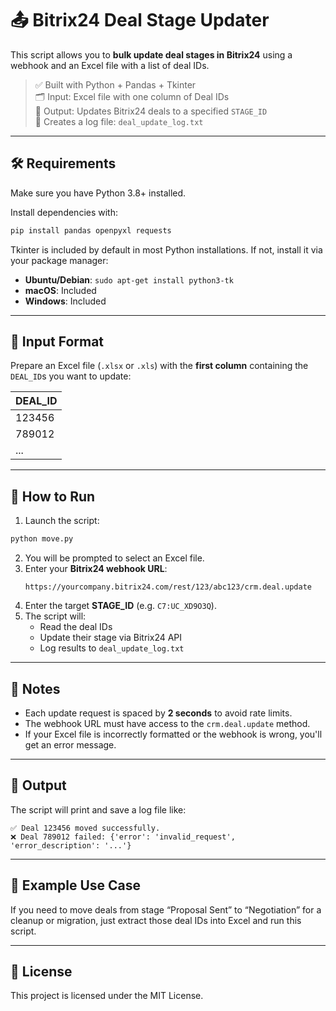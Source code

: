 # 📤 Bitrix24 Deal Stage Updater

This script allows you to **bulk update deal stages in Bitrix24** using a webhook and an Excel file with a list of deal IDs.

> ✅ Built with Python + Pandas + Tkinter  
> 🗂️ Input: Excel file with one column of Deal IDs  
> 🔄 Output: Updates Bitrix24 deals to a specified `STAGE_ID`  
> 📝 Creates a log file: `deal_update_log.txt`

---

## 🛠️ Requirements

Make sure you have Python 3.8+ installed.

Install dependencies with:

```bash
pip install pandas openpyxl requests
```

Tkinter is included by default in most Python installations. If not, install it via your package manager:

- **Ubuntu/Debian**: `sudo apt-get install python3-tk`
- **macOS**: Included
- **Windows**: Included

---

## 📁 Input Format

Prepare an Excel file (`.xlsx` or `.xls`) with the **first column** containing the `DEAL_ID`s you want to update:

| DEAL_ID   |
|-----------|
| 123456    |
| 789012    |
| ...       |

---

## 🚀 How to Run

1. Launch the script:

```bash
python move.py
```

2. You will be prompted to select an Excel file.
3. Enter your **Bitrix24 webhook URL**:
   ```
   https://yourcompany.bitrix24.com/rest/123/abc123/crm.deal.update
   ```
4. Enter the target **STAGE_ID** (e.g. `C7:UC_XD9O3Q`).
5. The script will:
   - Read the deal IDs
   - Update their stage via Bitrix24 API
   - Log results to `deal_update_log.txt`

---

## 🧠 Notes

- Each update request is spaced by **2 seconds** to avoid rate limits.
- The webhook URL must have access to the `crm.deal.update` method.
- If your Excel file is incorrectly formatted or the webhook is wrong, you'll get an error message.

---

## 📂 Output

The script will print and save a log file like:

```
✅ Deal 123456 moved successfully.
❌ Deal 789012 failed: {'error': 'invalid_request', 'error_description': '...'}
```

---

## 🧩 Example Use Case

If you need to move deals from stage “Proposal Sent” to “Negotiation” for a cleanup or migration, just extract those deal IDs into Excel and run this script.

---

## 📄 License

This project is licensed under the MIT License.
